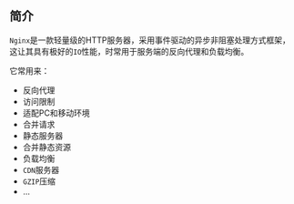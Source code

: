 ## 简介
 `Nginx`是一款轻量级的HTTP服务器，采用事件驱动的异步非阻塞处理方式框架，这让其具有极好的`IO`性能，时常用于服务端的反向代理和负载均衡。 

它常用来：

* 反向代理
* 访问限制
* 适配PC和移动环境
* 合并请求
* 静态服务器
* 合并静态资源
* 负载均衡
* `CDN`服务器
* `GZIP`压缩
* ...